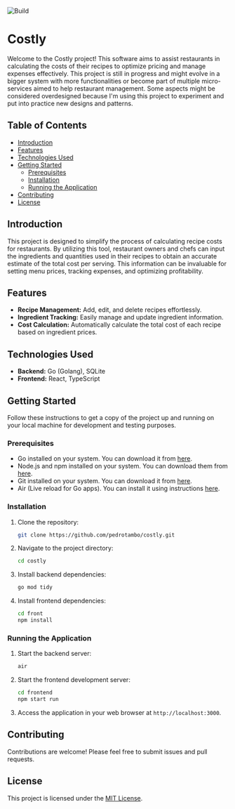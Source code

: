 ![Build](https://github.com/github/docs/actions/workflows/main.yml/badge.svg)

# Costly

Welcome to the Costly project! This software aims to assist restaurants in calculating the costs of their recipes to optimize pricing and manage expenses effectively. This project is still in progress and might evolve in a bigger system with more functionalities or become part of multiple micro-services aimed to help restaurant management. Some aspects might be considered overdesigned because I'm using this project to experiment and put into practice new designs and patterns.

## Table of Contents

- [Introduction](#introduction)
- [Features](#features)
- [Technologies Used](#technologies-used)
- [Getting Started](#getting-started)
  - [Prerequisites](#prerequisites)
  - [Installation](#installation)
  - [Running the Application](#running-the-application)
- [Contributing](#contributing)
- [License](#license)

## Introduction

This project is designed to simplify the process of calculating recipe costs for restaurants. By utilizing this tool, restaurant owners and chefs can input the ingredients and quantities used in their recipes to obtain an accurate estimate of the total cost per serving. This information can be invaluable for setting menu prices, tracking expenses, and optimizing profitability.

## Features

- **Recipe Management:** Add, edit, and delete recipes effortlessly.
- **Ingredient Tracking:** Easily manage and update ingredient information.
- **Cost Calculation:** Automatically calculate the total cost of each recipe based on ingredient prices.

## Technologies Used

- **Backend:** Go (Golang), SQLite
- **Frontend:** React, TypeScript

## Getting Started

Follow these instructions to get a copy of the project up and running on your local machine for development and testing purposes.

### Prerequisites

- Go installed on your system. You can download it from [here](https://golang.org/doc/install).
- Node.js and npm installed on your system. You can download them from [here](https://nodejs.org/).
- Git installed on your system. You can download it from [here](https://git-scm.com/).
- Air (Live reload for Go apps). You can install it using instructions [here](https://github.com/cosmtrek/air?tab=readme-ov-file#installation).

### Installation

1. Clone the repository:

   ```bash
   git clone https://github.com/pedrotambo/costly.git
   ```

2. Navigate to the project directory:

   ```bash
   cd costly
   ```

3. Install backend dependencies:

   ```bash
   go mod tidy
   ```

4. Install frontend dependencies:

   ```bash
   cd front
   npm install
   ```

### Running the Application

1. Start the backend server:

   ```bash
   air
   ```

2. Start the frontend development server:

   ```bash
   cd frontend
   npm start run
   ```

3. Access the application in your web browser at `http://localhost:3000`.

## Contributing

Contributions are welcome! Please feel free to submit issues and pull requests.

## License

This project is licensed under the [MIT License](LICENSE).
